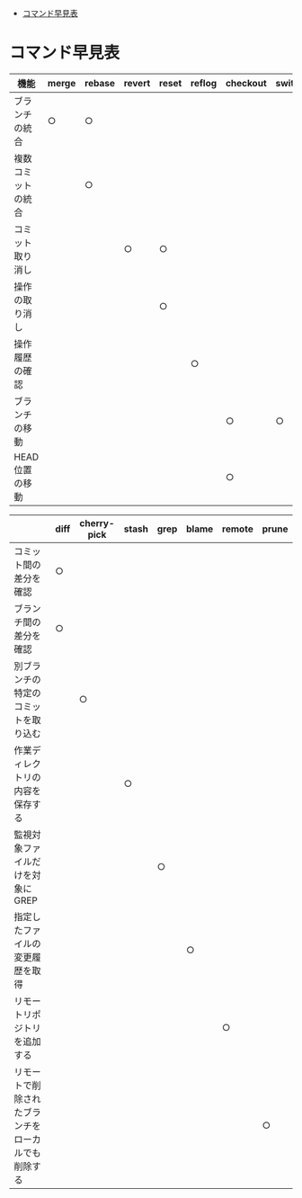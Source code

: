 <!-- TOC START min:1 max:3 link:true asterisk:false update:true -->
- [コマンド早見表](#コマンド早見表)
<!-- TOC END -->


# コマンド早見表

| 機能               | merge | rebase | revert | reset | reflog | checkout | switch | restore |
|--------------------|-------|--------|--------|-------|--------|----------|--------|---------|
| ブランチの統合     | ○     | ○      |        |       |        |          |        |         |
| 複数コミットの統合 |       | ○      |        |       |        |          |        |         |
| コミット取り消し   |       |        | ○      | ○     |        |          |        |         |
| 操作の取り消し     |       |        |        | ○     |        |          |        |         |
| 操作履歴の確認     |       |        |        |       | ○      |          |        |         |
| ブランチの移動     |       |        |        |       |        | ○        | ○      |         |
| HEAD 位置の移動    |       |        |        |       |        | ○         |        | ○        |

|                                                    | diff | cherry-pick | stash | grep | blame | remote | prune |
|----------------------------------------------------|------|-------------|-------|------|-------|--------|-------|
| コミット間の差分を確認                             | ○    |             |       |      |       |        |       |
| ブランチ間の差分を確認                             | ○    |             |       |      |       |        |       |
| 別ブランチの特定のコミットを取り込む               |      | ○           |       |      |       |        |       |
| 作業ディレクトリの内容を保存する                   |      |             | ○     |      |       |        |       |
| 監視対象ファイルだけを対象に GREP                  |      |             |       | ○    |       |        |       |
| 指定したファイルの変更履歴を取得                   |      |             |       |      | ○     |        |       |
| リモートリポジトリを追加する                       |      |             |       |      |       | ○      |       |
| リモートで削除されたブランチをローカルでも削除する |      |             |       |      |       |        | ○     |
